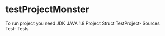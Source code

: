 # testProjectMonster
To run project you need JDK JAVA 1.8
Project Struct 
TestProject- Sources
Test- Tests
